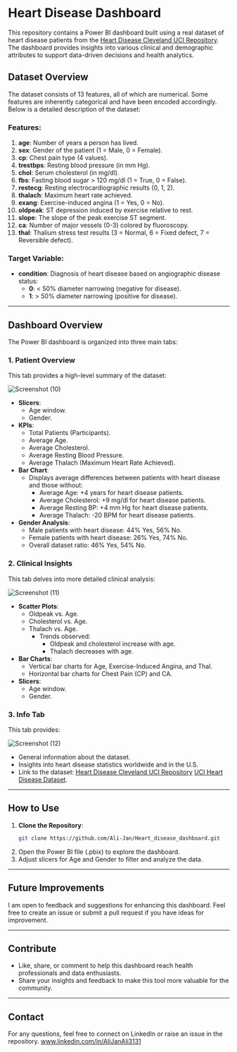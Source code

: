 # Heart Disease Dashboard

This repository contains a Power BI dashboard built using a real dataset of heart disease patients from the [Heart Disease Cleveland UCI Repository](https://www.kaggle.com/datasets/cherngs/heart-disease-cleveland-uci/data). The dashboard provides insights into various clinical and demographic attributes to support data-driven decisions and health analytics.

## Dataset Overview
The dataset consists of 13 features, all of which are numerical. Some features are inherently categorical and have been encoded accordingly. Below is a detailed description of the dataset:

### Features:
1. **age**: Number of years a person has lived.
2. **sex**: Gender of the patient (1 = Male, 0 = Female).
3. **cp**: Chest pain type (4 values).
4. **trestbps**: Resting blood pressure (in mm Hg).
5. **chol**: Serum cholesterol (in mg/dl).
6. **fbs**: Fasting blood sugar > 120 mg/dl (1 = True, 0 = False).
7. **restecg**: Resting electrocardiographic results (0, 1, 2).
8. **thalach**: Maximum heart rate achieved.
9. **exang**: Exercise-induced angina (1 = Yes, 0 = No).
10. **oldpeak**: ST depression induced by exercise relative to rest.
11. **slope**: The slope of the peak exercise ST segment.
12. **ca**: Number of major vessels (0-3) colored by fluoroscopy.
13. **thal**: Thalium stress test results (3 = Normal, 6 = Fixed defect, 7 = Reversible defect).

### Target Variable:
- **condition**: Diagnosis of heart disease based on angiographic disease status:
  - **0**: < 50% diameter narrowing (negative for disease).
  - **1**: > 50% diameter narrowing (positive for disease).

---

## Dashboard Overview
The Power BI dashboard is organized into three main tabs:

### 1. **Patient Overview**
This tab provides a high-level summary of the dataset:

![Screenshot (10)](https://github.com/user-attachments/assets/8ea4abcf-3e25-4ab7-956f-f43664b63f59)


- **Slicers**:
  - Age window.
  - Gender.
- **KPIs**:
  - Total Patients (Participants).
  - Average Age.
  - Average Cholesterol.
  - Average Resting Blood Pressure.
  - Average Thalach (Maximum Heart Rate Achieved).
- **Bar Chart**:
  - Displays average differences between patients with heart disease and those without:
    - Average Age: +4 years for heart disease patients.
    - Average Cholesterol: +9 mg/dl for heart disease patients.
    - Average Resting BP: +4 mm Hg for heart disease patients.
    - Average Thalach: -20 BPM for heart disease patients.
- **Gender Analysis**:
  - Male patients with heart disease: 44% Yes, 56% No.
  - Female patients with heart disease: 26% Yes, 74% No.
  - Overall dataset ratio: 46% Yes, 54% No.

### 2. **Clinical Insights**
This tab delves into more detailed clinical analysis:

![Screenshot (11)](https://github.com/user-attachments/assets/27b5b5f1-619e-401d-8938-1ce776a96f38)

- **Scatter Plots**:
  - Oldpeak vs. Age.
  - Cholesterol vs. Age.
  - Thalach vs. Age.
    - Trends observed:
      - Oldpeak and cholesterol increase with age.
      - Thalach decreases with age.
- **Bar Charts**:
  - Vertical bar charts for Age, Exercise-Induced Angina, and Thal.
  - Horizontal bar charts for Chest Pain (CP) and CA.
- **Slicers**:
  - Age window.
  - Gender.

### 3. **Info Tab**
This tab provides:

![Screenshot (12)](https://github.com/user-attachments/assets/ffb7dd3b-d898-489e-b116-e0755550023a)

- General information about the dataset.
- Insights into heart disease statistics worldwide and in the U.S.
- Link to the dataset:  [Heart Disease Cleveland UCI Repository](https://www.kaggle.com/datasets/cherngs/heart-disease-cleveland-uci/data)
                        [UCI Heart Disease Dataset](https://archive.ics.uci.edu/dataset/45/heart+disease).

---

## How to Use
1. **Clone the Repository**:
   ```bash
   git clone https://github.com/Ali-Jan/Heart_disease_dashboard.git
   ```
2. Open the Power BI file (.pbix) to explore the dashboard.
3. Adjust slicers for Age and Gender to filter and analyze the data.

---

## Future Improvements
I am open to feedback and suggestions for enhancing this dashboard. Feel free to create an issue or submit a pull request if you have ideas for improvement.

---

## Contribute
- Like, share, or comment to help this dashboard reach health professionals and data enthusiasts.
- Share your insights and feedback to make this tool more valuable for the community.


---

## Contact
For any questions, feel free to connect on LinkedIn or raise an issue in the repository.
www.linkedin.com/in/AliJanAli3131


